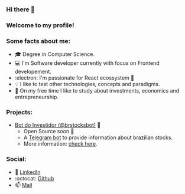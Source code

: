 ### Hi there 👋

### Welcome to my profile!

### Some facts about me:
- :mortar_board: Degree in Computer Science.
- :computer: I'm Software developer currently with focus on Frontend developement.
- :electron: I'm passionate for React ecossystem :blue_heart: 
- :bulb: I like to test other technologies, concepts and paradigms.
- :money_with_wings: On my free time I like to study about investments, economics and entrepreneurship.

### Projects:

- [Bot do Investidor (@brstocksbot)](https://t.me/brstocksbot) :robot:
  - Open Source soon :eyes:
  - A [Telegram bot](https://t.me/brstocksbot) to provide information about brazilian stocks.
  - More information: [check here](https://www.instagram.com/brstocksbot).

### Social:
- :blue_heart: [LinkedIn](https://www.linkedin.com/in/henrique-augusto-84b490133/)
- :octocat: [Github](https://github.com/hick97?tab=repositories)
- :mailbox: [Mail](hick_97@hotmail.com)

